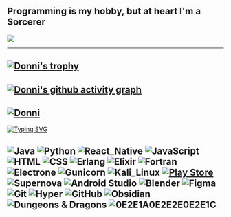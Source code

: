 ## Programming is my hobby, but at heart I'm a Sorcerer

<img src="https://i.imgur.com/5uuGJin.gif"/>

---
[![Donni's trophy](https://github-profile-trophy.vercel.app/?username=Chikkago&ryo-ma&no-bg=true&margin-w=3&column=-1&theme=matrix&no-frame=true)](https://github.com/Chikkago)
---
[![Donni's github activity graph](https://activity-graph.herokuapp.com/graph?username=Chikkago&theme=chartreuse-dark&line=036936&custom_title=I%20said%20that%20I%20am%20a%20sorcerer&radius=15)](https://github.com/Chikkago)
---
[![Donni](https://github-profile-summary-cards.vercel.app/api/cards/profile-details?username=Chikkago&theme=github_dark)](https://github.com/Chikkago)
---
[![Typing SVG](https://readme-typing-svg.herokuapp.com?font=Fira+Code&pause=1000&color=04DA13&width=435&lines=Language+and+tools)](https://vk.com/mr.integral)

![Java](https://img.shields.io/badge/-Java-black?style=for-the-badge&logo=CoffeeScript&logoColor=orange)
![Python](https://img.shields.io/badge/Python-black?style=for-the-badge&logo=Python&logoColor=blue)
![React_Native](https://img.shields.io/badge/React_Native-black?style=for-the-badge&logo=React)
![JavaScript](https://img.shields.io/badge/JavaScript-black?style=for-the-badge&logo=JavaScript)
![HTML](https://img.shields.io/badge/Html-black?style=for-the-badge&logo=HTML5)
![CSS](https://img.shields.io/badge/Css-black?style=for-the-badge&logo=CSS3&logoColor=blue)
![Erlang](https://img.shields.io/badge/Erlang-black?style=for-the-badge&logo=Erlang&logoColor=A90533)
![Elixir](https://img.shields.io/badge/Elixir-black?style=for-the-badge&logo=Elixir&logoColor=4B275F)
![Fortran](https://img.shields.io/badge/Fortran-black?style=for-the-badge&logo=Fortran&logoColor=734F96)
![Electrone](https://img.shields.io/badge/Electron-black?style=for-the-badge&logo=Electron&logoColor=47848F)
![Gunicorn](https://img.shields.io/badge/Gunicorn-black?style=for-the-badge&logo=Gunicorn)
![Kali_Linux](https://img.shields.io/badge/Kali_Linux-black?style=for-the-badge&logo=KaliLinux&logoColor=white&logoWidth=12)
[![Play Store](https://img.shields.io/badge/PlayStore-black?style=for-the-badge&labelColor=black&logo=android)](https://play.google.com/)
![Supernova](https://img.shields.io/badge/Supernova-black?style=for-the-badge&logo=saturn&logoColor=white)
![Android Studio](https://img.shields.io/badge/Android_Studio-black?style=for-the-badge&logo=androidstudio)
![Blender](https://img.shields.io/badge/Blender-black?style=for-the-badge&logo=blender)
![Figma](https://img.shields.io/badge/Figma-black?style=for-the-badge&logo=figma)
![Git](https://img.shields.io/badge/Git-black?style=for-the-badge&logo=git)
![Hyper](https://img.shields.io/badge/Hyper-black?style=for-the-badge&logo=Hyper)
![GitHub](https://img.shields.io/badge/GitHub-black?style=for-the-badge&logo=github)
![Obsidian](https://img.shields.io/badge/Obsidian-black?style=for-the-badge&logo=Obsidian&logoColor=483699)
![Dungeons & Dragons](https://img.shields.io/badge/Dungeons_&_Dragons-black?style=for-the-badge&logo=dungeonsanddragons&logoColor=red)
![0E2E1A0E2E2E0E2E1C](https://img.shields.io/badge/0E2E1A0E2E2E0E2E1C-black?style=for-the-badge&logo=Pastebin&logoColor=white)
---


